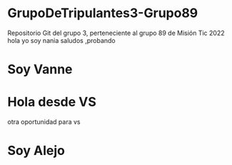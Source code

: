 # GrupoDeTripulantes3-Grupo89
Repositorio Git del grupo 3, perteneciente al grupo 89 de Misión Tic 2022
hola yo soy nania
saludos ,probando
# Soy Vanne
# Hola desde VS
otra oportunidad para vs
# Soy Alejo
